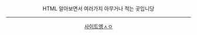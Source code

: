 <div style="text-align: center;">
  <p>HTML 알아보면서 여러가지 아무거나 적는 곳입니당</p>
  <hr />
  <a href='https://palways.github.io' target="_blank" rel="noreferrer noopener">사이트엥ㅅㅇ</a>
</div>
